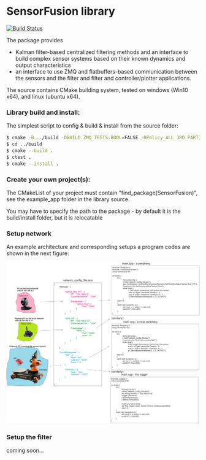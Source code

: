# SensorFusion library

[![Build Status](https://travis-ci.org/joemccann/dillinger.svg?branch=master)](https://travis-ci.org/joemccann/dillinger)


 The package provides 
  - Kalman filter-based centralized filtering methods and an interface to build complex sensor systems based on their known dynamics and output characteristics
  - an interface to use ZMQ and flatbuffers-based communication between the sensors and the filter and filter and controller/plotter applications.
 
 The source contains CMake building system, tested on windows (Win10 x64), and linux (ubuntu x64).
 
 ### Library build and install:
 
 The simplest script to config & build & install from the source folder:
 
```sh
$ cmake -B ../build -DBUILD_ZMQ_TESTS:BOOL=FALSE -DPolicy_ALL_3RD_PARTIES="Download all" -DWITH_DOCS=FALSE . #in CMake-gui you can see all of the availabe options
$ cd ../build
$ cmake --build .
$ ctest .
$ cmake --install .
```
 
### Create your own project(s):

The CMakeList of your project must contain "find_package(SensorFusion)", see the example_app folder in the library source.

You may have to specify the path to the package - by default it is the build/install folder, but it is relocatable

### Setup network

An example architecture and corresponding setups a program codes are shown in the next figure:
 
![](cmake/docs/network_setup_example.png)

### Setup the filter 

coming soon...
